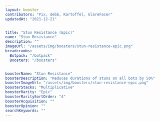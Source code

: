 ```yaml
---
layout: booster
contributors: "Pix, debb, Kartoffel, GlareFacer"
updatedAt: "2021-12-21"


title: "Stun Resistance (Epic)"
name: "Stun Resistance"
description: ""
imageUrl: "/assets/img/boosters/stun-resistance-epic.png"
breadcrumbs:
  Botpack: "/botpack"
  Boosters: "/boosters"


boosterName: "Stun Resistance"
boosterDescription: "Reduces durations of stuns on all bots by 50%"
boosterImageUrl: "/assets/img/boosters/stun-resistance-epic.png"
boosterStacks: "Multiplicative"
boosterRarity: "Epic"
boosterRaritySortOrder: "4"
boosterAcquisition: ""
boosterOpinion: ""
searchKeywords: ""
---
```




